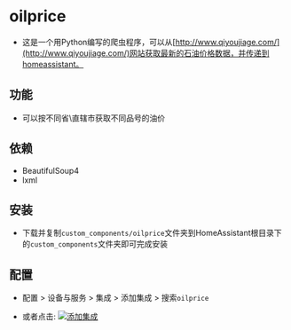 # oilprice

- 这是一个用Python编写的爬虫程序，可以从[http://www.qiyoujiage.com/](http://www.qiyoujiage.com/)网站获取最新的石油价格数据，并传递到homeassistant。

## 功能

- 可以按不同省\直辖市获取不同品号的油价

## 依赖

- BeautifulSoup4
- lxml

## 安装
- 下载并复制`custom_components/oilprice`文件夹到HomeAssistant根目录下的`custom_components`文件夹即可完成安装

## 配置

- 配置 > 设备与服务 >  集成 >  添加集成 > 搜索`oilprice`

- 或者点击: [![添加集成](https://my.home-assistant.io/badges/config_flow_start.svg)](https://my.home-assistant.io/redirect/config_flow_start?domain=oilprice)



